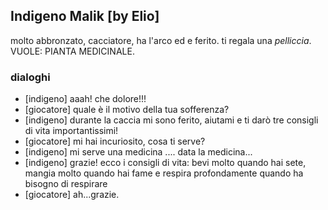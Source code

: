 ## Indigeno Malik [by Elio]
molto abbronzato, cacciatore, ha l'arco ed e ferito. ti regala una _pelliccia_.
VUOLE: PIANTA MEDICINALE.

### dialoghi
- [indigeno] aaah! che dolore!!!
- [giocatore] quale è il motivo della tua sofferenza?
- [indigeno] durante la caccia mi sono ferito, aiutami e ti darò tre consigli di vita importantissimi!
- [giocatore] mi hai incuriosito, cosa ti serve?
- [indigeno] mi serve una medicina
....
data la medicina...
- [indigeno] grazie! ecco i consigli di vita: bevi molto quando hai sete, mangia molto quando hai fame e respira profondamente quando ha bisogno di respirare
- [giocatore] ah...grazie.
